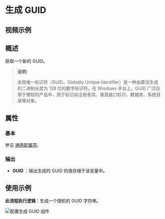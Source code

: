 # 生成 GUID

## 视频示例

## 概述

获取一个新的 GUID。

> **说明:**
>
> 全局唯一标识符（GUID，Globally Unique Identifier）是一种由算法生成的二进制长度为 128 位的数字标识符。在 Windows 平台上，GUID 广泛应用于微软的产品中，用于标识如注册表项、类及接口标识、数据库、系统目录等对象。

## 属性

### 基本

参见 [通用配置项](../Appendix/CommonConfigurationItems.md)。

### 输出

- **GUID** ：输出生成的 GUID 的值存储于该变量中。

## 使用示例

**此流程执行逻辑**：生成一个随机的 GUID 字符串。

![配置生成 GUID 组件](https://docimages.blob.core.chinacloudapi.cn/images/Activities/GenerateGUIDActivity2021010501.png)
